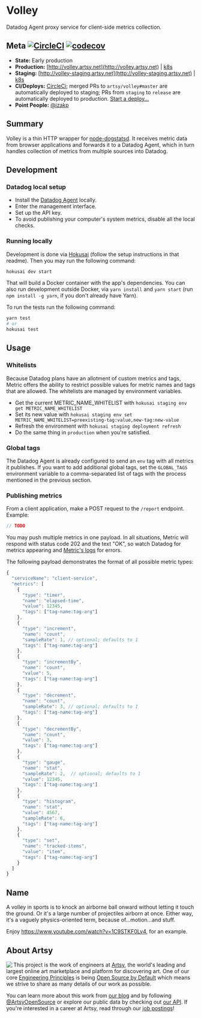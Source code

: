 # Volley
Datadog Agent proxy service for client-side metrics collection.

## Meta [![CircleCI](https://circleci.com/gh/artsy/volley/tree/master.svg?style=svg&circle-token=93f0f535305caf8dc13f6fbc7ff36e9062598937)](https://circleci.com/gh/artsy/volley/tree/master) [![codecov](https://codecov.io/gh/artsy/volley/branch/master/graph/badge.svg)](https://codecov.io/gh/artsy/volley)

* **State:** Early production
* **Production:** [http://volley.artsy.net](http://volley.artsy.net) | [k8s](https://kubernetes.prd.artsy.systems/#!/deployment/default/volley-web?namespace=default)
* **Staging:** [http://volley-staging.artsy.net](http://volley-staging.artsy.net) | [k8s](https://kubernetes.stg.artsy.systems/#!/deployment/default/volley-web?namespace=default)
* **CI/Deploys:** [CircleCi](https://circleci.com/gh/artsy/volley); merged PRs to `artsy/volley#master` are automatically deployed to staging; PRs from `staging` to `release` are automatically deployed to production. [Start a deploy...](https://github.com/artsy/volley/compare/release...staging?expand=1)
* **Point People:** [@izakp](https://github.com/izakp)

## Summary

Volley is a thin HTTP wrapper for [node-dogstatsd](https://github.com/mrbar42/node-dogstatsd). It receives metric data from browser applications and forwards it to a Datadog Agent, which in turn handles collection of metrics from multiple sources into Datadog.

## Development

### Datadog local setup

* Install the [Datadog Agent](https://docs.datadoghq.com/agent/) locally.
* Enter the management interface.
* Set up the API key.
* To avoid publishing your computer's system metrics, disable all the local checks.

### Running locally

Development is done via [Hokusai](https://github.com/artsy/hokusai) (follow the setup instructions in that readme). Then you may run the following command:

```sh
hokusai dev start
```

That will build a Docker container with the app's dependencies. You can also run development outside Docker, via `yarn install` and `yarn start` (run `npm install -g yarn`, if you don't already have Yarn).

To run the tests run the following command:
```sh
yarn test
# or
hokusai test
```

## Usage

### Whitelists

Because Datadog plans have an allotment of custom metrics and tags, Metric offers the ability to restrict possible values for metric names and tags that are allowed. The whitelists are managed by environment variables.

* Get the current METRIC_NAME_WHITELIST with `hokusai staging env get METRIC_NAME_WHITELIST`
* Set its new value with `hokusai staging env set METRIC_NAME_WHITELIST=preexisting-tag:value,new-tag:new-value`
* Refresh the environment with `hokusai staging deployment refresh`
* Do the same thing in `production` when you're satisfied.

### Global tags

The Datadog Agent is already configured to send an `env` tag with all metrics it publishes. If you want to add additional global tags, set the `GLOBAL_TAGS` environment variable to a comma-separated list of tags with the process mentioned in the previous section.

### Publishing metrics

From a client application, make a POST request to the `/report` endpoint. Example:

```javascript
// TODO
```

You may push multiple metrics in one payload. In all situations, Metric will respond with status code 202 and the text "OK", so watch Datadog for metrics appearing and [Metric's logs]() for errors.

The following payload demonstrates the format of all possible metric types:

```javascript
{
  "serviceName": "client-service",
  "metrics": [
    {
      "type": "timer",
      "name": "elapsed-time",  
      "value": 12345,
      "tags": ["tag-name:tag-arg"]
    },
    {
      "type": "increment",
      "name": "count",  
      "sampleRate": 1, // optional; defaults to 1
      "tags": ["tag-name:tag-arg"]
    },
    {
      "type": "incrementBy",
      "name": "count",  
      "value": 5,
      "tags": ["tag-name:tag-arg"]
    },
    {
      "type": "decrement",
      "name": "count",  
      "sampleRate": 3, // optional; defaults to 1
      "tags": ["tag-name:tag-arg"]
    },
    {
      "type": "decrementBy",
      "name": "count",  
      "value": 3,
      "tags": ["tag-name:tag-arg"]
    },
    {
      "type": "gauge",
      "name": "stat",  
      "sampleRate": 2,  // optional; defaults to 1
      "value": 12345,
      "tags": ["tag-name:tag-arg"]
    },
    {
      "type": "histogram",
      "name": "stat",  
      "value": 4567,
      "sampleRate": 6,
      "tags": ["tag-name:tag-arg"]
    },
    {
      "type": "set",
      "name": "tracked-items",  
      "value": "item",
      "tags": ["tag-name:tag-arg"]
    }
  ]
}
```

## Name

A volley in sports is to knock an airborne ball onward without letting it touch the ground. Or it's a large number of projectiles airborn at once. Either way, it's a vaguely physics-oriented term, because of...motion...and stuff.

Enjoy https://www.youtube.com/watch?v=1C9STKF0Lv4, for an example.

## About Artsy

<a href="https://www.artsy.net/">
  <img align="left" src="https://avatars2.githubusercontent.com/u/546231?s=200&v=4"/>
</a>

This project is the work of engineers at [Artsy][footer_website], the world's
leading and largest online art marketplace and platform for discovering art.
One of our core [Engineering Principles][footer_principles] is being [Open
Source by Default][footer_open] which means we strive to share as many details
of our work as possible.

You can learn more about this work from [our blog][footer_blog] and by following
[@ArtsyOpenSource][footer_twitter] or explore our public data by checking out
[our API][footer_api]. If you're interested in a career at Artsy, read through
our [job postings][footer_jobs]!

[footer_website]: https://www.artsy.net/
[footer_principles]: culture/engineering-principles.md
[footer_open]: culture/engineering-principles.md#open-source-by-default
[footer_blog]: https://artsy.github.io/
[footer_twitter]: https://twitter.com/ArtsyOpenSource
[footer_api]: https://developers.artsy.net/
[footer_jobs]: https://www.artsy.net/jobs
